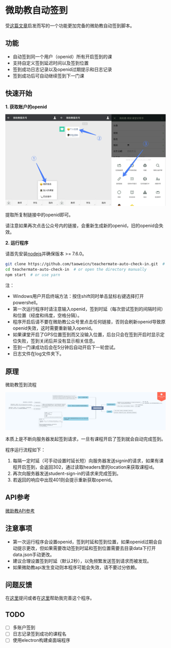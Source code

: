 # 微助教自动签到

受[这篇文章](https://morrieati.github.io/hacking-teachermate-v1/)启发而写的一个功能更加完备的微助教自动签到脚本。

## 功能

- 自动签到同一个用户（openid）所有开启签到的课
- 支持自定义签到延迟时间以及签到位置
- 签到成功日志记录以及openid过期提示和日志记录
- 签到成功后可自动继续签到下一门课

## 快速开始

**1. 获取账户的openid**

![获取账户openid](docs/guide.png)

提取所复制链接中的openid即可。

请注意如果再次点击公众号内的链接，会重新生成新的openid，旧的openid会失效。

**2. 运行程序**

请首先安装[nodejs](https://nodejs.org)并确保版本 >= 7.6.0。

```bash
git clone https://github.com/taoweicn/teachermate-auto-check-in.git  # or download zip
cd teachermate-auto-check-in  # or open the directory manually
npm start  # or use yarn
```
注：

- Windows用户开启终端方法：按住shift同时单击鼠标右键选择打开powershell。
- 第一次运行程序时请注意输入openid，签到时延（每次尝试签到的间隔时间）和位置（经度和纬度，空格分隔）。
- 程序开启后请不要在微助教公众号里点击任何链接，否则会刷新openid导致原openid失效，这时需要重新输入openid。
- 如果课堂开启了GPS位置签到而又没输入位置，后台只会在签到开启时显示定位失败，签到关闭后并没有显示相关信息。
- 签到一门课成功后会在5分钟后自动开启下一轮尝试。
- 日志文件在log文件夹下。

## 原理

微助教签到流程

![微助教签到流程](docs/teachermate_auto_check_in.png)

本质上是不断向服务器发起签到请求，一旦有课程开启了签到就会自动完成签到。

程序运行流程如下：

1. 每隔一定时延（可手动设置时延长短）向服务器发送signin的请求，如果有课程开启签到，会返回302，通过读取headers里的location来获取课程id。
2. 再次向服务器发送student-sign-in的请求来完成签到。
3. 若返回的响应中出现401则会提示重新获取openid。

## API参考

[微助教API参考](docs/teachermate_API_reference.md)

## 注意事项

- 第一次运行程序会设置openid，签到时延和签到位置，如果openid过期会自动提示更改，但如果需要改动签到时延和签到位置需要去目录data下打开data.json手动更改。
- 建议合理设置签到时延（默认2秒），以免频繁发送签到请求而被发现。
- 如果微助教api发生变动则本程序可能会失效，请不要过分依赖。

## 问题反馈

在[这里](https://github.com/taoweicn/teachermate-auto-check-in/issues)提问或者在[这里](https://github.com/taoweicn/teachermate-auto-check-in/pulls)帮助我完善这个程序。

## TODO

- [ ] 多账户签到
- [ ] 日志记录签到成功的课程名
- [ ] 使用electron构建桌面端程序